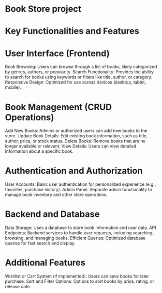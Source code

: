 # Book Store project

# Key Functionalities and Features
# User Interface (Frontend)
Book Browsing: Users can browse through a list of books, likely categorized by genres, authors, or popularity.
Search Functionality: Provides the ability to search for books using keywords or filters like title, author, or category.
Responsive Design: Optimized for use across devices (desktop, tablet, mobile).
# Book Management (CRUD Operations)
Add New Books: Admins or authorized users can add new books to the store.
Update Book Details: Edit existing book information, such as title, author, price, or stock status.
Delete Books: Remove books that are no longer available or relevant.
View Details: Users can view detailed information about a specific book.
# Authentication and Authorization
User Accounts: Basic user authentication for personalized experience (e.g., favorites, purchase history).
Admin Panel: Separate admin functionality to manage book inventory and other store operations.
# Backend and Database
Data Storage: Uses a database to store book information and user data.
API Endpoints: Backend services to handle user requests, including searching, browsing, and managing books.
Efficient Queries: Optimized database queries for fast search and display.
# Additional Features
Wishlist or Cart System (if implemented): Users can save books for later purchase.
Sort and Filter Options: Options to sort books by price, rating, or release date.



